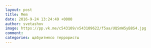 ```yaml
--- 
layout: post 
title: Mem 
date: 2016-9-24 13:24:49 +0000 
author: svetashov 
image: https://pp.vk.me/c543109/v543109622/f5aa/UQSmW5yB8S4.jpg
comment: 
categories: щабуитмясо террористы
---
```

